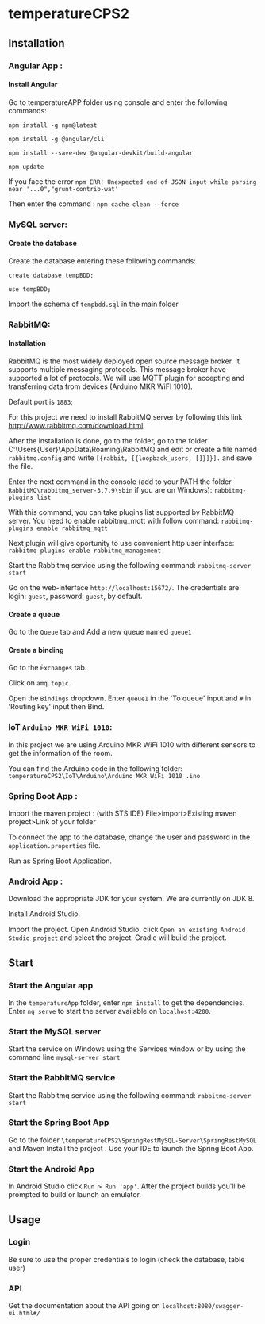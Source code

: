 
# temperatureCPS2

  
  
  

## Installation



### Angular App :

  

#### Install Angular

Go to temperatureAPP folder using console and enter the following commands:

```npm install -g npm@latest```

```npm install -g @angular/cli```

```npm install --save-dev @angular-devkit/build-angular```

```npm update```

  

If you face the error ```npm ERR! Unexpected end of JSON input while parsing near '...0","grunt-contrib-wat'```

Then enter the command : ```npm cache clean --force```

  
  

### MySQL server:

  

#### Create the database

Create the database entering these following commands:

```create database tempBDD;```

```use tempBDD; ```

Import the schema of ```tempbdd.sql``` in the main folder


### RabbitMQ:

  

#### Installation

RabbitMQ is the most widely deployed open source message broker. It supports multiple messaging protocols. This message broker have supported a lot of protocols. We will use MQTT plugin for accepting and transferring data from devices (Arduino MKR WiFI 1010).

Default port is ```1883```;

For this project we need to install RabbitMQ server by following this link http://www.rabbitmq.com/download.html.

  

After the installation is done, go to the folder, go to the folder C:\Users\{User}\AppData\Roaming\RabbitMQ and edit or create a file named ```rabbitmq.config``` and write ```[{rabbit, [{loopback_users, []}]}].``` and save the file.

  

Enter the next command in the console (add to your PATH the folder ```RabbitMQ\rabbitmq_server-3.7.9\sbin``` if you are on Windows): ```rabbitmq-plugins list```

  

With this command, you can take plugins list supported by RabbitMQ server. You need to enable rabbitmq_mqtt with follow command: ```rabbitmq-plugins enable rabbitmq_mqtt```

  

Next plugin will give oportunity to use convenient http user interface: ```rabbitmq-plugins enable rabbitmq_management```

  

Start the Rabbitmq service using the following command: ```rabbitmq-server start```

  

Go on the web-interface ```http://localhost:15672/```. The credentials are: login: ```guest```, password: `guest`, by default.

  

#### Create a queue

Go to the ```Queue``` tab and Add a new queue named ```queue1```

#### Create a binding

Go to the ```Èxchanges``` tab.

Click on ```amq.topic```.

Open the ```Bindings``` dropdown. Enter ```queue1``` in the 'To queue' input and ```#``` in 'Routing key' input then Bind.

  
  

### IoT `Arduino MKR WiFi 1010`:

In this project we are using Arduino MKR WiFi 1010 with different sensors to get the information of the room.

  

You can find the Arduino code in the following folder: ```temperatureCPS2\IoT\Arduino\Arduino MKR WiFi 1010 .ino```

  
  

### Spring Boot App :

Import the maven project : (with STS IDE) File>import>Existing maven project>Link of your folder

  

To connect the app to the database, change the user and password in the ```application.properties``` file.

  

Run as Spring Boot Application.

  
  

### Android App :

  

Download the appropriate JDK for your system. We are currently on JDK 8.

Install Android Studio.

Import the project. Open Android Studio, click ```Open an existing Android Studio project``` and select the project. Gradle will build the project.

  
  

## Start

  

### Start the Angular app

In the ```temperatureApp``` folder, enter ```npm install``` to get the dependencies.
Enter ```ng serve``` to start the server available on ```localhost:4200```.

  

### Start the MySQL server

Start the service on Windows using the Services window or by using the command line ```mysql-server start```

  

### Start the RabbitMQ service

Start the Rabbitmq service using the following command: ```rabbitmq-server start```

  

### Start the Spring Boot App

Go to the folder ```\temperatureCPS2\SpringRestMySQL-Server\SpringRestMySQL``` and Maven Install the project .
Use your IDE to launch the Spring Boot App.

  

### Start the Android App

In Android Studio click ```Run > Run 'app'```. After the project builds you'll be prompted to build or launch an emulator.

  
  
  

## Usage

  

### Login

Be sure to use the proper credentials to login (check the database, table user)

  

### API

Get the documentation about the API going on ```localhost:8080/swagger-ui.html#/```